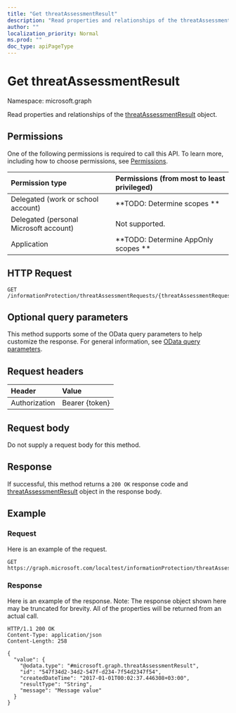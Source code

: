 ```yaml
---
title: "Get threatAssessmentResult"
description: "Read properties and relationships of the threatAssessmentResult object."
author: ""
localization_priority: Normal
ms.prod: ""
doc_type: apiPageType
---
```


# Get threatAssessmentResult

Namespace: microsoft.graph

Read properties and relationships of the [threatAssessmentResult](../resources/threatassessmentresult.md) object.

## Permissions
One of the following permissions is required to call this API. To learn more, including how to choose permissions, see [Permissions](/concepts/permissions-reference.md).

|Permission type|Permissions (from most to least privileged)|
|:---|:---|
|Delegated (work or school account)|**TODO: Determine scopes **|
|Delegated (personal Microsoft account)|Not supported.|
|Application|**TODO: Determine AppOnly scopes **|

## HTTP Request
<!-- {
  "blockType": "ignored"
}
-->
``` http
GET /informationProtection/threatAssessmentRequests/{threatAssessmentRequestId}/results/{threatAssessmentResultId}
```

## Optional query parameters
This method supports some of the OData query parameters to help customize the response. For general information, see [OData query parameters](/graph/query-parameters).

## Request headers
|Header|Value|
|:---|:---|
|Authorization|Bearer {token}|

## Request body
Do not supply a request body for this method.

## Response
If successful, this method returns a `200 OK` response code and [threatAssessmentResult](../resources/threatassessmentresult.md) object in the response body.

## Example

### Request
Here is an example of the request.
<!-- {
  "blockType": "request",
  "name": "get_threatassessmentresult"
}
-->
``` http
GET https://graph.microsoft.com/localtest/informationProtection/threatAssessmentRequests/{threatAssessmentRequestId}/results/{threatAssessmentResultId}
```

### Response
Here is an example of the response. Note: The response object shown here may be truncated for brevity. All of the properties will be returned from an actual call.
<!-- {
  "blockType": "response",
  "truncated": true,
  "@odata.type": "microsoft.graph.threatAssessmentResult"
}
-->
``` http
HTTP/1.1 200 OK
Content-Type: application/json
Content-Length: 258

{
  "value": {
    "@odata.type": "#microsoft.graph.threatAssessmentResult",
    "id": "547f34d2-34d2-547f-d234-7f54d2347f54",
    "createdDateTime": "2017-01-01T00:02:37.446308+03:00",
    "resultType": "String",
    "message": "Message value"
  }
}
```

